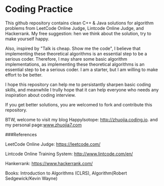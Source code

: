 <h1>Coding Practice<br></h1>

This github repository contains clean C++ & Java solutions for algorithm problems from LeetCode Online Judge, Lintcode Online Judge, and Hackerrank. My free suggestion: hen we think about the solution, try to make yourself happy. 

Also, inspired by "Talk is cheap. Show me the code", I believe that implementing these theoretical algorithms is an essential step to be a serious coder. Therefore, I may share some basic algorithm implementations, as implementing these theoretical algorithms is an essential step to be a serious coder.  I am a starter, but I am willing to make effort to be better.

I hope this repository can help me to persistantly sharpen basic coding skills, and meanwhile I trully hope that it can help everyone who needs any inspiration about coding interview.  

If you get better solutions, you are welcomed to fork and contribute this repository. 

BTW, welcome to visit my blog HappyIsotope: http://zhuojia.coding.io. and my personal page:www.zhuojia7.com

###References

LeetCode Online Judge: https://leetcode.com/

Lintcode Online Training System: http://www.lintcode.com/en/

Hankerrank: https://www.hackerrank.com/

Books: Introduction to Algorithms (CLRS), Algorithm(Robert Sedgewick/Kevin Wayne)
